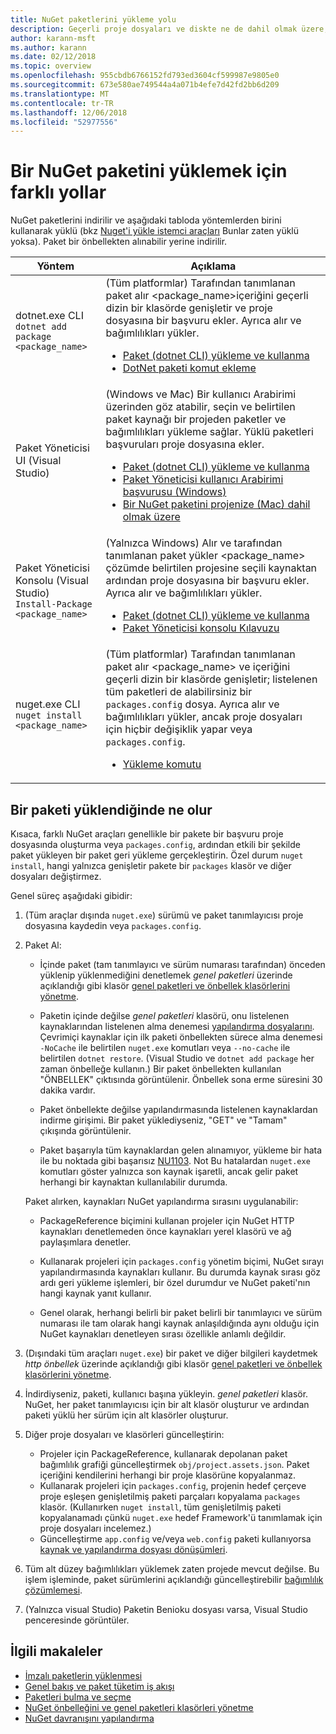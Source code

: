 ```yaml
---
title: NuGet paketlerini yükleme yolu
description: Geçerli proje dosyaları ve diskte ne de dahil olmak üzere, bir projeye NuGet paketlerini yükleme işlemi açıklanır.
author: karann-msft
ms.author: karann
ms.date: 02/12/2018
ms.topic: overview
ms.openlocfilehash: 955cbdb6766152fd793ed3604cf599987e9805e0
ms.sourcegitcommit: 673e580ae749544a4a071b4efe7d42fd2bb6d209
ms.translationtype: MT
ms.contentlocale: tr-TR
ms.lasthandoff: 12/06/2018
ms.locfileid: "52977556"
---
```

# <a name="different-ways-to-install-a-nuget-package"></a>Bir NuGet paketini yüklemek için farklı yollar

NuGet paketlerini indirilir ve aşağıdaki tabloda yöntemlerden birini kullanarak yüklü (bkz [Nuget'i yükle istemci araçları](../install-nuget-client-tools.md) Bunlar zaten yüklü yoksa). Paket bir önbellekten alınabilir yerine indirilir.

| Yöntem | Açıklama |
| --- | --- |
| dotnet.exe CLI<br/>`dotnet add package <package_name>` | (Tüm platformlar) Tarafından tanımlanan paket alır \<package_name\>içeriğini geçerli dizin bir klasörde genişletir ve proje dosyasına bir başvuru ekler. Ayrıca alır ve bağımlılıkları yükler.<ul><li>[Paket (dotnet CLI) yükleme ve kullanma](../quickstart/install-and-use-a-package-using-the-dotnet-cli.md)</li><li>[DotNet paketi komut ekleme](/dotnet/core/tools/dotnet-add-package)</li></ul> |
| Paket Yöneticisi UI (Visual Studio) | (Windows ve Mac) Bir kullanıcı Arabirimi üzerinden göz atabilir, seçin ve belirtilen paket kaynağı bir projeden paketler ve bağımlılıkları yükleme sağlar. Yüklü paketleri başvuruları proje dosyasına ekler.<ul><li>[Paket (dotnet CLI) yükleme ve kullanma](../quickstart/install-and-use-a-package-in-visual-studio.md)</li><li>[Paket Yöneticisi kullanıcı Arabirimi başvurusu (Windows)](../tools/package-manager-ui.md)</li><li>[Bir NuGet paketini projenize (Mac) dahil olmak üzere](/visualstudio/mac/nuget-walkthrough)</li></ul> |
| Paket Yöneticisi Konsolu (Visual Studio)<br/>`Install-Package <package_name>` | (Yalnızca Windows) Alır ve tarafından tanımlanan paket yükler \<package_name\> çözümde belirtilen projesine seçili kaynaktan ardından proje dosyasına bir başvuru ekler. Ayrıca alır ve bağımlılıkları yükler.<ul><li>[Paket (dotnet CLI) yükleme ve kullanma](../quickstart/install-and-use-a-package-in-visual-studio.md)</li><li>[Paket Yöneticisi konsolu Kılavuzu](../tools/package-manager-console.md)</li></ul> |
| nuget.exe CLI<br/>`nuget install <package_name>` | (Tüm platformlar) Tarafından tanımlanan paket alır \<package_name\> ve içeriğini geçerli dizin bir klasörde genişletir; listelenen tüm paketleri de alabilirsiniz bir `packages.config` dosya. Ayrıca alır ve bağımlılıkları yükler, ancak proje dosyaları için hiçbir değişiklik yapar veya `packages.config`.<ul><li>[Yükleme komutu](../tools/cli-ref-install.md)</li></ul> |

## <a name="what-happens-when-a-package-is-installed"></a>Bir paketi yüklendiğinde ne olur

Kısaca, farklı NuGet araçları genellikle bir pakete bir başvuru proje dosyasında oluşturma veya `packages.config`, ardından etkili bir şekilde paket yükleyen bir paket geri yükleme gerçekleştirin. Özel durum `nuget install`, hangi yalnızca genişletir pakete bir `packages` klasör ve diğer dosyaları değiştirmez.

Genel süreç aşağıdaki gibidir:

1. (Tüm araçlar dışında `nuget.exe`) sürümü ve paket tanımlayıcısı proje dosyasına kaydedin veya `packages.config`.

2. Paket Al:
   - İçinde paket (tam tanımlayıcı ve sürüm numarası tarafından) önceden yüklenip yüklenmediğini denetlemek *genel paketleri* üzerinde açıklandığı gibi klasör [genel paketleri ve önbellek klasörlerini yönetme](managing-the-global-packages-and-cache-folders.md).

   - Paketin içinde değilse *genel paketleri* klasörü, onu listelenen kaynaklarından listelenen alma denemesi [yapılandırma dosyalarını](Configuring-NuGet-Behavior.md). Çevrimiçi kaynaklar için ilk paketi önbellekten sürece alma denemesi `-NoCache` ile belirtilen `nuget.exe` komutları veya `--no-cache` ile belirtilen `dotnet restore`. (Visual Studio ve `dotnet add package` her zaman önbelleğe kullanın.) Bir paket önbellekten kullanılan "ÖNBELLEK" çıktısında görüntülenir. Önbellek sona erme süresini 30 dakika vardır.

   - Paket önbellekte değilse yapılandırmasında listelenen kaynaklardan indirme girişimi. Bir paket yüklediyseniz, "GET" ve "Tamam" çıkışında görüntülenir.

   - Paket başarıyla tüm kaynaklardan gelen alınamıyor, yükleme bir hata ile bu noktada gibi başarısız [NU1103](../reference/errors-and-warnings/NU1103.md). Not Bu hatalardan `nuget.exe` komutları göster yalnızca son kaynak işaretli, ancak gelir paket herhangi bir kaynaktan kullanılabilir durumda.

   Paket alırken, kaynakları NuGet yapılandırma sırasını uygulanabilir:

   - PackageReference biçimini kullanan projeler için NuGet HTTP kaynakları denetlemeden önce kaynakları yerel klasörü ve ağ paylaşımlara denetler.

   - Kullanarak projeleri için `packages.config` yönetim biçimi, NuGet sırayı yapılandırmasında kaynakları kullanır. Bu durumda kaynak sırası göz ardı geri yükleme işlemleri, bir özel durumdur ve NuGet paketi'nın hangi kaynak yanıt kullanır.

   - Genel olarak, herhangi belirli bir paket belirli bir tanımlayıcı ve sürüm numarası ile tam olarak hangi kaynak anlaşıldığında aynı olduğu için NuGet kaynakları denetleyen sırası özellikle anlamlı değildir.

3. (Dışındaki tüm araçları `nuget.exe`) bir paket ve diğer bilgileri kaydetmek *http önbellek* üzerinde açıklandığı gibi klasör [genel paketleri ve önbellek klasörlerini yönetme](managing-the-global-packages-and-cache-folders.md).

4. İndirdiyseniz, paketi, kullanıcı başına yükleyin. *genel paketleri* klasör. NuGet, her paket tanımlayıcısı için bir alt klasör oluşturur ve ardından paketi yüklü her sürüm için alt klasörler oluşturur.

5. Diğer proje dosyaları ve klasörleri güncelleştirin:

    - Projeler için PackageReference, kullanarak depolanan paket bağımlılık grafiği güncelleştirmek `obj/project.assets.json`. Paket içeriğini kendilerini herhangi bir proje klasörüne kopyalanmaz.
    - Kullanarak projeleri için `packages.config`, projenin hedef çerçeve proje eşleşen genişletilmiş paketi parçaları kopyalama `packages` klasör. (Kullanırken `nuget install`, tüm genişletilmiş paketi kopyalanamadı çünkü `nuget.exe` hedef Framework'ü tanımlamak için proje dosyaları incelemez.)
    - Güncelleştirme `app.config` ve/veya `web.config` paketi kullanıyorsa [kaynak ve yapılandırma dosyası dönüşümleri](../create-packages/source-and-config-file-transformations.md).

6. Tüm alt düzey bağımlılıkları yüklemek zaten projede mevcut değilse. Bu işlem işleminde, paket sürümlerini açıklandığı güncelleştirebilir [bağımlılık çözümlemesi](../consume-packages/dependency-resolution.md).

7. (Yalnızca visual Studio) Paketin Benioku dosyası varsa, Visual Studio penceresinde görüntüler.

## <a name="related-articles"></a>İlgili makaleler

- [İmzalı paketlerin yüklenmesi](installing-signed-packages.md)
- [Genel bakış ve paket tüketim iş akışı](../consume-packages/overview-and-workflow.md)
- [Paketleri bulma ve seçme](../consume-packages/finding-and-choosing-packages.md)
- [NuGet önbelleğini ve genel paketleri klasörleri yönetme](managing-the-global-packages-and-cache-folders.md)
- [NuGet davranışını yapılandırma](../consume-packages/configuring-nuget-behavior.md)
